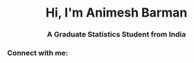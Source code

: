 <h1 align="center">Hi, I'm Animesh Barman</h1>
<h3 align="center">A Graduate Statistics Student from India</h3>

<h3 align="left">Connect with me:</h3>
<p align="left">

